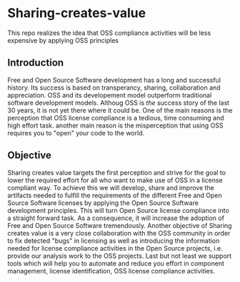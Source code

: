 # Sharing-creates-value
This repo realizes the idea that OSS compliance activities will be less expensive by applying OSS principles
## Introduction
Free and Open Source Software development has a long and successful history. Its success is based on transperancy, sharing, collaboration and appreciation. OSS and its developement model outperform traditional software development models. Althoug OSS is _the_ success story of the last 30 years, it is not yet there where it could be. One of the main reasons is the perception that OSS license compliance is a tedious, time consuming and high effort task. another main reason is the misperception that using OSS requires you to "open" your code to the world.
## Objective
Sharing creates value targets the first perception and strive for the goal to lower the required effort for all who want to make use of OSS in a license compliant way. To achieve this we will develop, share and improve the artifacts needed to fulfill the requirements of the different Free and Open Source Software licenses by applying the Open Source Software development principles. This will turn Open Source license compliance into a straight forward task. As a consequence, it will increase the adoption of Free and Open Source Software tremendously.
Another objective of Sharing creates value is a very close collaboration with the OSS community in order to fix detected "bugs" in licensing as well as introducing the information needed for license compliance activities in the Open Source projects, i.e. provide our analysis work to the OSS projects.
Last but not least we support tools which will help you to automate and reduce you effort in component management, license identification, OSS license compliance activities.


